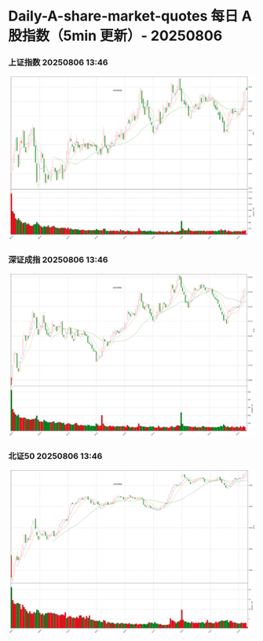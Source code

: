 
# Daily-A-share-market-quotes 每日 A 股指数（5min 更新）- 20250806

### 上证指数 20250806 13:46
![](./fig/2025/8/20250806-sh000001.png)

### 深证成指 20250806 13:46
![](./fig/2025/8/20250806-sz399001.png)

### 北证50 20250806 13:46
![](./fig/2025/8/20250806-bj899050.png)

